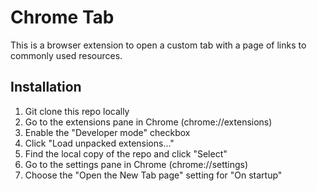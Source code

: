 # Chrome Tab

This is a browser extension to open a custom tab with a page of links to commonly used resources.

## Installation

1. Git clone this repo locally
2. Go to the extensions pane in Chrome (chrome://extensions)
3. Enable the "Developer mode" checkbox
4. Click "Load unpacked extensions..."
5. Find the local copy of the repo and click "Select"
6. Go to the settings pane in Chrome (chrome://settings)
7. Choose the "Open the New Tab page" setting for "On startup"
